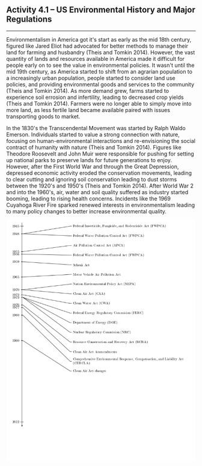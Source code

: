 ## Activity 4.1 – US Environmental History and Major Regulations

---

Environmentalism in America got it's start as early as the mid 18th century, figured like Jared Eliot had advocated for better 
methods to manage their land for farming and husbandry (Theis and Tomkin 2014).
However, the vast quantity of lands and resources available in America made it difficult for people early on to see the value in
environmental policies.
It wasn't until the mid 19th century, as America started to shift from an agrarian population to a increasingly urban population,
people started to consider land use policies, and providing environmental goods and services to the community (Theis and Tomkin 2014).
As more demand grew, farms started to experience soil errosion and infertility, leading to decreased crop yields (Theis and Tomkin 2014).
Farmers were no longer able to simply move into more land, as less fertile land became available paired with issues transporting goods
to market.

In the 1830's the Transcendental Movement was started by Ralph Waldo Emerson. Individuals started to value a strong connection with
nature, focusing on human-environmental interactions and re-envisioning the social contract of humanity with nature (Theis and Tomkin 2014).
Figures like Theodore Roosevelt and John Muir were responsible for pushing for setting up national parks to preserve lands for
future generations to enjoy.
However, after the First World War and through the Great Depression, depressed economic activity eroded the conservation movements,
  leading to clear cutting and ignoring soil conservation leading to dust storms between the 1920's and 1950's (Theis and Tomkin 2014).
After World War 2 and into the 1960's, air, water and soil quality suffered as industry started booming, leading to rising health concerns.
Incidents like the 1969 Cuyahoga River Fire sparked renewed interests in environmentalism leading to many policy changes to better
increase environmental quality.

![](https://raw.githubusercontent.com/justinjarvinen/justinjarvinen.github.io/main/_images/timeline.png)
